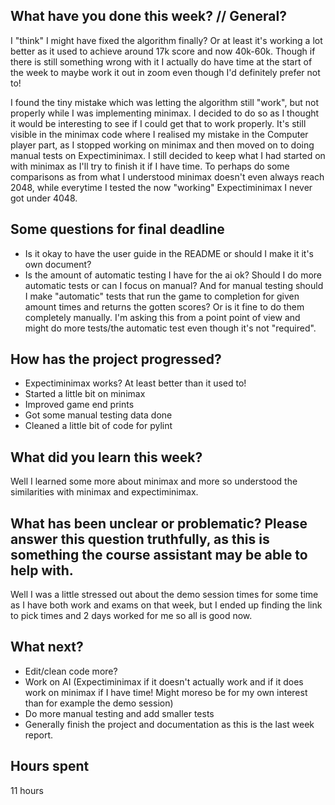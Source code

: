 ## What have you done this week? // General?

I "think" I might have fixed the algorithm finally? Or at least it's working a lot better as it used to achieve around 17k score and now 40k-60k. 
Though if there is still something wrong with it I actually do have time at the start of the week to maybe work it out in zoom even though I'd definitely prefer not to!

I found the tiny mistake which was letting the algorithm still "work", but not properly while I was implementing minimax. 
I decided to do so as I thought it would be interesting to see if I could get that to work properly. 
It's still visible in the minimax code where I realised my mistake in the Computer player part, as I stopped working on minimax and then moved on to doing manual tests on Expectiminimax.
I still decided to keep what I had started on with minimax as I'll try to finish it if I have time.
To perhaps do some comparisons as from what I understood minimax doesn't even always reach 2048, while everytime I tested the now "working" Expectiminimax I never got under 4048.

## Some questions for final deadline
- Is it okay to have the user guide in the README or should I make it it's own document?
- Is the amount of automatic testing I have for the ai ok? Should I do more automatic tests or can I focus on manual? And for manual testing should I make "automatic" tests that run the game to completion for given amount times and returns the gotten scores? Or is it fine to do them completely manually. I'm asking this from a point point of view and might do more tests/the automatic test even though it's not "required".

## How has the project progressed?
- Expectiminimax works? At least better than it used to!
- Started a little bit on minimax
- Improved game end prints
- Got some manual testing data done
- Cleaned a little bit of code for pylint

## What did you learn this week?
Well I learned some more about minimax and more so understood the similarities with minimax and expectiminimax.

## What has been unclear or problematic? Please answer this question truthfully, as this is something the course assistant may be able to help with.
Well I was a little stressed out about the demo session times for some time as I have both work and exams on that week, but I ended up finding the link to pick times and 2 days worked for me so all is good now.

## What next?
- Edit/clean code more?
- Work on AI (Expectiminimax if it doesn't actually work and if it does work on minimax if I have time! Might moreso be for my own interest than for example the demo session)
- Do more manual testing and add smaller tests
- Generally finish the project and documentation as this is the last week report.

## Hours spent
11 hours
